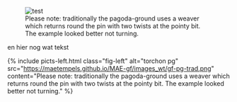 <style>
  img.f-pic-l3 { display: inline-block; margin-right:0; margin-top:0; margin-left:0; width: 30%; }
  p.f-txt-l3 { display: inline-block; margin-right:0; margin-top:0; margin-left:2em; width: 50%; color:blue}
  figure.f-pic-l3 figcaption { display: inline-block; margin-left:2em; width: 50%; color:red;}
</style>  


<body>
<figure class="f-pic-13">
    <img src="https://maetempels.github.io/MAE-gf/images_wt/gf-pg-trad.png"  alt="test">
    <figcaption>Please note: traditionally the pagoda-ground uses a weaver which returns round the pin with two twists at the pointy bit. The example looked better not turning.</figcaption>
</figure>
<p class="txt-left">en hier nog wat tekst</p>  
  

{% include picts-left.html 
  class="fig-left"
  alt="torchon pg" 
  src="https://maetempels.github.io/MAE-gf/images_wt/gf-pg-trad.png" 
  content="Please note: traditionally the pagoda-ground uses a weaver which returns round the pin with two twists at the pointy bit. The example looked better not turning."
%}

</body>
